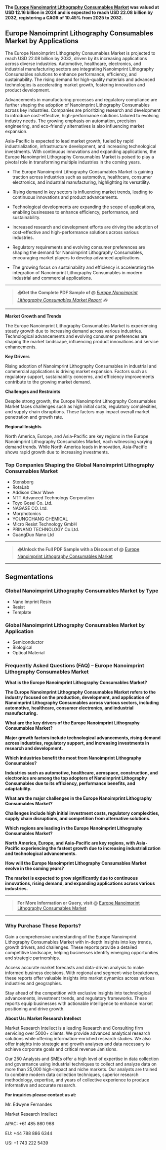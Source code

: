 <p><strong>The <a href="https://www.marketresearchintellect.com/download-sample/?rid=952403&amp;utm_source=Pulse-April-Europe&amp;utm_medium=852">Europe Nanoimprint Lithography Consumables Market</a> was valued at USD 12.16 billion in 2024 and is expected to reach USD 22.08 billion by 2032, registering a CAGR of 10.45% from 2025 to 2032.</strong></p><h2>Europe Nanoimprint Lithography Consumables Market by Applications&nbsp;</h2><p><p>The Europe Nanoimprint Lithography Consumables Market is projected to reach USD 22.08 billion by 2032, driven by its increasing applications across diverse industries. Automotive, healthcare, electronics, and industrial manufacturing sectors are integrating Nanoimprint Lithography Consumables solutions to enhance performance, efficiency, and sustainability. The rising demand for high-quality materials and advanced technologies is accelerating market growth, fostering innovation and product development.</p><p>Advancements in manufacturing processes and regulatory compliance are further shaping the adoption of Nanoimprint Lithography Consumables across key industries. Companies are prioritizing research and development to introduce cost-effective, high-performance solutions tailored to evolving industry needs. The growing emphasis on automation, precision engineering, and eco-friendly alternatives is also influencing market expansion.</p><p>Asia-Pacific is expected to lead market growth, fueled by rapid industrialization, infrastructure development, and increasing technological investments. With continuous innovations and expanding applications, the Europe Nanoimprint Lithography Consumables Market is poised to play a pivotal role in transforming multiple industries in the coming years.</p></p><ul><li><p>The Europe Nanoimprint Lithography Consumables Market is gaining traction across industries such as automotive, healthcare, consumer electronics, and industrial manufacturing, highlighting its versatility.</p></li><li><p>Rising demand in key sectors is influencing market trends, leading to continuous innovations and product advancements.</p></li><li><p>Technological developments are expanding the scope of applications, enabling businesses to enhance efficiency, performance, and sustainability.</p></li><li><p>Increased research and development efforts are driving the adoption of cost-effective and high-performance solutions across various industries.</p></li><li><p>Regulatory requirements and evolving consumer preferences are shaping the demand for Nanoimprint Lithography Consumables, encouraging market players to develop advanced applications.</p></li><li><p>The growing focus on sustainability and efficiency is accelerating the integration of Nanoimprint Lithography Consumables in modern industrial and commercial applications.</p></li></ul><hr /><blockquote><p><strong><span class="font-[700]">📥Get the Complete PDF Sample of @ </span></strong><em><span class="font-[700]"><a href="https://www.marketresearchintellect.com/download-sample/?rid=952403&amp;utm_source=Pulse-April-Europe&amp;utm_medium=852" target="_blank" data-tracking-control-name="article-ssr-frontend-pulse_little-text-block" data-tracking-will-navigate="" data-test-link="">Europe Nanoimprint Lithography Consumables Market Report</a>&nbsp;📥</span></em></p></blockquote><hr /><p class="" data-start="77" data-end="360"><strong data-start="77" data-end="105">Market Growth and Trends</strong></p><p class="" data-start="77" data-end="360">The Europe Nanoimprint Lithography Consumables Market is experiencing steady growth due to increasing demand across various industries. Technological advancements and evolving consumer preferences are shaping the market landscape, influencing product innovations and service enhancements.</p><p class="" data-start="362" data-end="606"><strong data-start="362" data-end="377">Key Drivers</strong></p><p class="" data-start="362" data-end="606">Rising adoption of Nanoimprint Lithography Consumables in industrial and commercial applications is driving market expansion. Factors such as regulatory support, sustainability concerns, and efficiency improvements contribute to the growing market demand.</p><p class="" data-start="608" data-end="849"><strong data-start="608" data-end="637">Challenges and Restraints</strong></p><p class="" data-start="608" data-end="849">Despite strong growth, the Europe Nanoimprint Lithography Consumables Market faces challenges such as high initial costs, regulatory complexities, and supply chain disruptions. These factors may impact overall market penetration and growth rate.</p><p class="" data-start="851" data-end="1095"><strong data-start="851" data-end="872">Regional Insights</strong></p><p class="" data-start="851" data-end="1095">North America, Europe, and Asia-Pacific are key regions in the Europe Nanoimprint Lithography Consumables Market, each witnessing varying demand trends. While North America leads in innovation, Asia-Pacific shows rapid growth due to increasing investments.</p><p><h3>Top Companies Shaping the Global Nanoimprint Lithography Consumables Market </h3><ul><li>Stensborg</li><li>RotaLab</li><li>Addison Clear Wave</li><li>NTT Advanced Technology Corporation</li><li>Toyo Gosei Co. Ltd.</li><li>NAGASE CO. Ltd.</li><li>Morphotonics</li><li>YOUNGCHANG CHEMICAL</li><li>Micro Resist Technology GmbH</li><li>PRINANO TECHNOLOGY Co.Ltd.</li><li>GuangDuo Nano Ltd</li></ul></p><hr /><blockquote><p><strong>📥Unlock the Full PDF Sample with a Discount of @</strong> <a href="https://www.marketresearchintellect.com/ask-for-discount/?rid=952403&amp;utm_source=Pulse-April-Europe&amp;utm_medium=852">Europe Nanoimprint Lithography Consumables Market</a></p></blockquote><hr /><p><h2>Segmentations</h2><h3>Global Nanoimprint Lithography Consumables Market by Type</h3><ul><li>Nano Imprint Resin</li><li>Resist</li><li>Template</li></ul><h3>Global Nanoimprint Lithography Consumables Market by Application</h3><ul><li>Semiconductor</li><li>Biological</li><li>Optical Material</li></ul></p><h3><strong>Frequently Asked Questions (FAQ) &ndash; Europe Nanoimprint Lithography Consumables Market</strong></h3><p><strong>What is the Europe Nanoimprint Lithography Consumables Market?</strong></p><p><strong>The Europe Nanoimprint Lithography Consumables Market refers to the industry focused on the production, development, and application of Nanoimprint Lithography Consumables across various sectors, including automotive, healthcare, consumer electronics, and industrial manufacturing.</strong></p><p><strong>What are the key drivers of the Europe Nanoimprint Lithography Consumables Market?</strong></p><p><strong>Major growth factors include technological advancements, rising demand across industries, regulatory support, and increasing investments in research and development.</strong></p><p><strong>Which industries benefit the most from Nanoimprint Lithography Consumables?</strong></p><p><strong>Industries such as automotive, healthcare, aerospace, construction, and electronics are among the top adopters of Nanoimprint Lithography Consumables due to its efficiency, performance benefits, and adaptability.</strong></p><p><strong>What are the major challenges in the Europe Nanoimprint Lithography Consumables Market?</strong></p><p><strong>Challenges include high initial investment costs, regulatory complexities, supply chain disruptions, and competition from alternative solutions.</strong></p><p><strong>Which regions are leading in the Europe Nanoimprint Lithography Consumables Market?</strong></p><p><strong>North America, Europe, and Asia-Pacific are key regions, with Asia-Pacific experiencing the fastest growth due to increasing industrialization and technological advancements.</strong></p><p><strong>How will the Europe Nanoimprint Lithography Consumables Market evolve in the coming years?</strong></p><p><strong>The market is expected to grow significantly due to continuous innovations, rising demand, and expanding applications across various industries.</strong></p><hr /><blockquote><p><span class="font-[700]"><strong>For More Information or Query, visit&nbsp;@</strong>&nbsp;</span><span class="font-[700]"><a href="https://www.marketresearchintellect.com/product/global-nanoimprint-lithography-consumables-market/?utm_source=Linkedin&utm_medium=852" target="_blank" data-tracking-control-name="article-ssr-frontend-pulse_little-text-block" data-tracking-will-navigate="" data-test-link="">Europe Nanoimprint Lithography Consumables Market</a></span></p></blockquote><hr /><h3><strong data-start="0" data-end="31">Why Purchase These Reports?</strong></h3><p class="" data-start="35" data-end="297">Gain a comprehensive understanding of the Europe Nanoimprint Lithography Consumables Market with in-depth insights into key trends, growth drivers, and challenges. These reports provide a detailed competitive landscape, helping businesses identify emerging opportunities and strategic partnerships.</p><p class="" data-start="299" data-end="540">Access accurate market forecasts and data-driven analysis to make informed business decisions. With regional and segment-wise breakdowns, these reports offer valuable insights into market dynamics across various industries and geographies.</p><p class="" data-start="542" data-end="784">Stay ahead of the competition with exclusive insights into technological advancements, investment trends, and regulatory frameworks. These reports equip businesses with actionable intelligence to enhance market positioning and drive growth.</p><p><strong><span class="font-[700]">About Us: Market Research Intellect</span></strong></p><p><span class="">Market Research Intellect is a leading Research and Consulting firm servicing over 5000+ clients. We provide advanced analytical research solutions while offering information-enriched research studies.&nbsp;</span>We also offer insights into strategic and growth analyses and data necessary to achieve corporate goals and critical revenue Janisions.</p><p><span class="">Our 250 Analysts and SMEs offer a high level of expertise in data collection and governance using industrial techniques to collect and analyze data on more than 25,000 high-impact and niche markets. Our analysts are trained to combine modern data collection techniques, superior research methodology, expertise, and years of collective experience to produce informative and accurate research.</span></p><p><strong>For inquiries please contact us at:</strong></p><p>Mr. Edwyne Fernandes</p><p>Market Research Intellect</p><p>APAC: +61 485 860 968</p><p>EU: +44 788 886 6344</p><p>US: +1 743 222 5439</p>